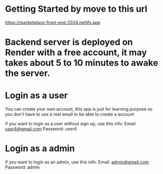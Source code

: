 # Getting Started by move to this url

https://marketplace-front-end-2024.netlify.app

# Backend server is deployed on Render with a free account, it may takes about 5 to 10 minutes to awake the server.

# Login as a user

You can create your own account, this app is just for learning purpose so you don't have to use a real email to be able to create a account

if you want to login as a user without sign up, use this info:
Email: user4@gmail.com
Password: user4

# Login as a admin

if you want to login as an admin, use this info:
Email: admin@gmail.com
Password: admin
